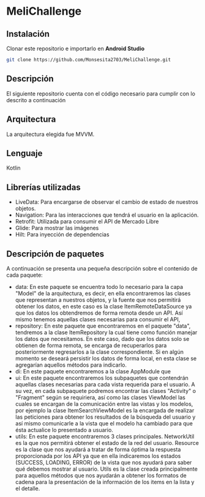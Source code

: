 # MeliChallenge

## Instalación
Clonar este repositorio e importarlo en **Android Studio**
```bash
git clone https://github.com/Monsesita2703/MeliChallenge.git
```
## Descripción

El siguiente repositorio cuenta con el código necesario para cumplir con lo descrito a continuación

## Arquitectura

La arquitectura elegida fue MVVM.

## Lenguaje

Kotlin

## Librerías utilizadas

* LiveData: Para encargarse de observar el cambio de estado de nuestros objetos.
* Navigation: Para las interacciones que tendrá el usuario en la aplicación.
* Retrofit: Utilizada para consumir el API de Mercado Libre
* Glide: Para mostrar las imágenes
* Hilt: Para inyección de dependencias

## Descripción de paquetes

A continuación se presenta una pequeña descripción sobre el contenido de cada paquete:
* data: En este paquete se encuentra todo lo necesario para la capa "Model" de la arquitectura, es decir, en ella encontraremos las clases 
que representan a nuestros objetos, y la fuente que nos permitirá obtener los datos, en este caso es la clase ItemRemoteDataSource ya que los datos los obtendremos de forma
remota desde un API. Así mismo tenemos aquellas clases necesarias para consumir el API, 
* repository: En este paquete que encontraremos en el paquete "data", tendremos a la clase ItemRepository la cual tiene como función manejar los datos que necesitamos. 
En este caso, dado que los datos solo se obtienen de forma remota, se encarga de recuperarlos para posteriormente regresarlos a la clase
correspondiente. Si en algún momento se deseará persistir los datos de forma local, en esta clase se agregarían aquellos métodos para indicarlo.
* di: En este paquete encontraremos a la clase AppModule que
* ui: En este paquete encontraremos los subpaquetes que contendrán aquellas clases necesarias para cada vista requerida para el usuario. A su vez, en cada
subpaquete podremos encontrar las clases "Activity" o "Fragment" según se requiriera, así como las clases ViewModel las cuales se encargan de la comunicación entre
las vistas y los modelos, por ejemplo la clase ItemSearchViewModel es la encargada de realizar las peticiones para obtener los resultados de la búsqueda del usuario
y así mismo comunicarle a la vista que el modelo ha cambiado para que ésta actualice lo presentado a usuario.
* utils: En este paquete encontraremos 3 clases principales. NetworkUtil es la que nos permitirá obtener el estado de la red del usuario. Resource es la clase
que nos ayudará a tratar de forma óptima la respuesta proporcionada por los API ya que en ella indicaremos los estados (SUCCESS, LOADING, ERROR)
de la vista que nos ayudará para saber qué debemos mostrar al usuario. Utils es la clase creada principalmente para aquellos métodos que nos ayudarán
a obtener los formatos de cadena para la presentación de la información de los items en la lista y el detalle.


